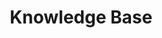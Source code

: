 ---
title: Knowledge Base
description: Knowledge Base
page_title: Knowledge Base
slug: knowledge_base
editable: false
isNew: true
position: 125
tags: mvc, kendo ui, kb, knowledge, knowledge-base, tutorial
res_type: kb
---